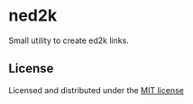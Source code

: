 # ned2k

Small utility to create ed2k links.

## License

Licensed and distributed under the [MIT license](https://opensource.org/licenses/MIT)